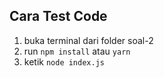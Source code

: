## Cara Test Code

1. buka terminal dari folder soal-2
2. run `npm install` atau `yarn`
3. ketik `node index.js`